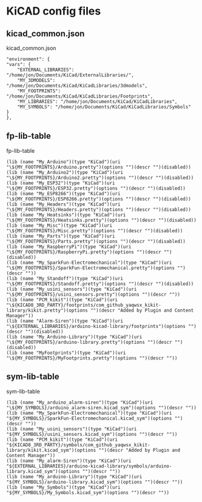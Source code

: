 # KiCAD config files

## kicad_common.json

kicad_common.json  

    "environment": {
    "vars": {
        "EXTERNAL_LIBRARIES": "/home/jon/Documents/KiCad/ExternalLibraries/",  
        "MY_3DMODELS": "/home/jon/Documents/KiCad/KiCadLibraries/3dmodels",  
        "MY_FOOTPRINTS": "/home/jon/Documents/KiCad/KiCadLibraries/Footprints",  
        "MY_LIBRARIES": "/home/jon/Documents/KiCad/KiCadLibraries",  
        "MY_SYMBOLS": "/home/jon/Documents/KiCad/KiCadLibraries/Symbols"  
    }  
    },  

## fp-lib-table

fp-lib-table  

    (lib (name "My_Arduino")(type "KiCad")(uri "\${MY_FOOTPRINTS}/Arduino.pretty")(options "")(descr "")(disabled))  
    (lib (name "My_Arduino2")(type "KiCad")(uri "\${MY_FOOTPRINTS}/Arduino2.pretty")(options "")(descr "")(disabled))  
    (lib (name "My_ESP32")(type "KiCad")(uri "\${MY_FOOTPRINTS}/ESP32.pretty")(options "")(descr "")(disabled))  
    (lib (name "My_ESP8266")(type "KiCad")(uri "\${MY_FOOTPRINTS}/ESP8266.pretty")(options "")(descr "")(disabled))  
    (lib (name "My_Headers")(type "KiCad")(uri "\${MY_FOOTPRINTS}/Headers.pretty")(options "")(descr "")(disabled))  
    (lib (name "My_Heatsinks")(type "KiCad")(uri "\${MY_FOOTPRINTS}/Heatsinks.pretty")(options "")(descr "")(disabled))  
    (lib (name "My_Misc")(type "KiCad")(uri "\${MY_FOOTPRINTS}/Misc.pretty")(options "")(descr "")(disabled))  
    (lib (name "My_Parts")(type "KiCad")(uri "\${MY_FOOTPRINTS}/Parts.pretty")(options "")(descr "")(disabled))  
    (lib (name "My_RaspberryPi")(type "KiCad")(uri "\${MY_FOOTPRINTS}/RaspberryPi.pretty")(options "")(descr "")(disabled))  
    (lib (name "My_SparkFun-Electromechanical")(type "KiCad")(uri "\${MY_FOOTPRINTS}/SparkFun-Electromechanical.pretty")(options "")(descr ""))  
    (lib (name "My_Standoff")(type "KiCad")(uri "\${MY_FOOTPRINTS}/Standoff.pretty")(options "")(descr "")(disabled))  
    (lib (name "My_usini_sensors")(type "KiCad")(uri "\${MY_FOOTPRINTS}/usini_sensors.pretty")(options "")(descr ""))  
    (lib (name "PCM_kikit")(type "KiCad")(uri "\${KICAD8_3RD_PARTY}/footprints/com_github_yaqwsx_kikit-library/kikit.pretty")(options "")(descr "Added by Plugin and Content Manager"))  
    (lib (name "Alarm-Siren")(type "KiCad")(uri "\${EXTERNAL_LIBRARIES}/arduino-kicad-library/footprints")(options "")(descr "")(disabled))  
    (lib (name "My_Arduino-Library")(type "KiCad")(uri "\${MY_FOOTPRINTS}/arduino-library.pretty")(options "")(descr "")(disabled))  
    (lib (name "MyFootprints")(type "KiCad")(uri "\${MY_FOOTPRINTS}/MyFootprints.pretty")(options "")(descr ""))  

## sym-lib-table

sym-lib-table  

    (lib (name "My_arduino_alarm-siren")(type "KiCad")(uri "\${MY_SYMBOLS}/arduino_alarm-siren.kicad_sym")(options "")(descr ""))
    (lib (name "My_SparkFun-Electromechanical")(type "KiCad")(uri "${MY_SYMBOLS}/SparkFun-Electromechanical.kicad_sym")(options "")(descr ""))
    (lib (name "My_usini_sensors")(type "KiCad")(uri "${MY_SYMBOLS}/usini_sensors.kicad_sym")(options "")(descr ""))
    (lib (name "PCM_kikit")(type "KiCad")(uri "${KICAD8_3RD_PARTY}/symbols/com_github_yaqwsx_kikit-library/kikit.kicad_sym")(options "")(descr "Added by Plugin and Content Manager"))
    (lib (name "My_alarm-Siren")(type "KiCad")(uri "${EXTERNAL_LIBRARIES}/arduino-kicad-library/symbols/arduino-library.kicad_sym")(options "")(descr ""))
    (lib (name "My_arduino-Library")(type "KiCad")(uri "${MY_SYMBOLS}/arduino-library.kicad_sym")(options "")(descr ""))
    (lib (name "My_Symbols")(type "KiCad")(uri "${MY_SYMBOLS}/My_Symbols.kicad_sym")(options "")(descr ""))

